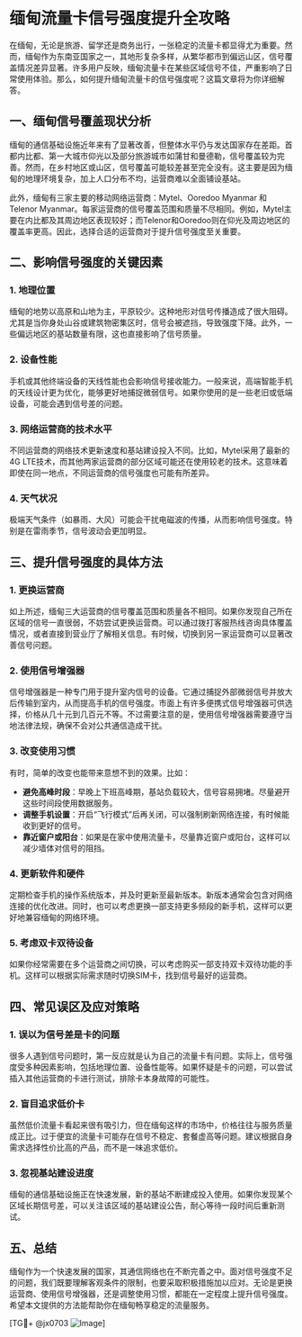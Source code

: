 # 缅甸流量卡信号强度提升全攻略

在缅甸，无论是旅游、留学还是商务出行，一张稳定的流量卡都显得尤为重要。然而，缅甸作为东南亚国家之一，其地形复杂多样，从繁华都市到偏远山区，信号覆盖情况差异显著。许多用户反映，缅甸流量卡在某些区域信号不佳，严重影响了日常使用体验。那么，如何提升缅甸流量卡的信号强度呢？这篇文章将为你详细解答。

## 一、缅甸信号覆盖现状分析

缅甸的通信基础设施近年来有了显著改善，但整体水平仍与发达国家存在差距。首都内比都、第一大城市仰光以及部分旅游城市如蒲甘和曼德勒，信号覆盖较为完善。然而，在乡村地区或山区，信号覆盖可能较差甚至完全没有。这主要是因为缅甸的地理环境复杂，加上人口分布不均，运营商难以全面铺设基站。

此外，缅甸有三家主要的移动网络运营商：Mytel、Ooredoo Myanmar 和 Telenor Myanmar。每家运营商的信号覆盖范围和质量不尽相同。例如，Mytel主要在内比都及其周边地区表现较好；而Telenor和Ooredoo则在仰光及周边地区的覆盖率更高。因此，选择合适的运营商对于提升信号强度至关重要。

## 二、影响信号强度的关键因素

### 1. 地理位置

缅甸的地势以高原和山地为主，平原较少。这种地形对信号传播造成了很大阻碍。尤其是当你身处山谷或建筑物密集区时，信号会被遮挡，导致强度下降。此外，一些偏远地区的基站数量有限，这也直接影响了信号质量。

### 2. 设备性能

手机或其他终端设备的天线性能也会影响信号接收能力。一般来说，高端智能手机的天线设计更为优化，能够更好地捕捉微弱信号。如果你使用的是一些老旧或低端设备，可能会遇到信号差的问题。

### 3. 网络运营商的技术水平

不同运营商的网络技术更新速度和基站建设投入不同。比如，Mytel采用了最新的4G LTE技术，而其他两家运营商的部分区域可能还在使用较老的技术。这意味着即使在同一地点，不同运营商的信号强度也可能有所差异。

### 4. 天气状况

极端天气条件（如暴雨、大风）可能会干扰电磁波的传播，从而影响信号强度。特别是在雷雨季节，信号波动会更加明显。

## 三、提升信号强度的具体方法

### 1. 更换运营商

如上所述，缅甸三大运营商的信号覆盖范围和质量各不相同。如果你发现自己所在区域的信号一直很弱，不妨尝试更换运营商。可以通过拨打客服热线咨询具体覆盖情况，或者直接到营业厅了解相关信息。有时候，切换到另一家运营商可以显著改善信号问题。

### 2. 使用信号增强器

信号增强器是一种专门用于提升室内信号的设备。它通过捕捉外部微弱信号并放大后传输到室内，从而提高手机的信号强度。市面上有许多便携式信号增强器可供选择，价格从几十元到几百元不等。不过需要注意的是，使用信号增强器需要遵守当地法律法规，确保不会对公共通信造成干扰。

### 3. 改变使用习惯

有时，简单的改变也能带来意想不到的效果。比如：

- **避免高峰时段**：早晚上下班高峰期，基站负载较大，信号容易拥堵。尽量避开这些时间段使用数据服务。
- **调整手机设置**：开启“飞行模式”后再关闭，可以强制刷新网络连接，有时候能收到更好的信号。
- **靠近窗户或阳台**：如果是在家中使用流量卡，尽量靠近窗户或阳台，这样可以减少墙体对信号的阻挡。

### 4. 更新软件和硬件

定期检查手机的操作系统版本，并及时更新至最新版本。新版本通常会包含对网络连接的优化改进。同时，也可以考虑更换一部支持更多频段的新手机，这样可以更好地兼容缅甸的网络环境。

### 5. 考虑双卡双待设备

如果你经常需要在多个运营商之间切换，可以考虑购买一部支持双卡双待功能的手机。这样可以根据实际需求随时切换SIM卡，找到信号最好的运营商。

## 四、常见误区及应对策略

### 1. 误以为信号差是卡的问题

很多人遇到信号问题时，第一反应就是认为自己的流量卡有问题。实际上，信号强度受多种因素影响，包括地理位置、设备性能等。如果怀疑是卡的问题，可以尝试插入其他运营商的卡进行测试，排除卡本身故障的可能性。

### 2. 盲目追求低价卡

虽然低价流量卡看起来很有吸引力，但在缅甸这样的市场中，价格往往与服务质量成正比。过于便宜的流量卡可能存在信号不稳定、套餐虚高等问题。建议根据自身需求选择性价比高的产品，而不是一味追求低价。

### 3. 忽视基站建设进度

缅甸的通信基础设施正在快速发展，新的基站不断建成投入使用。如果你发现某个区域长期信号差，可以关注该区域的基站建设公告，耐心等待一段时间后重新测试。

## 五、总结

缅甸作为一个快速发展的国家，其通信网络也在不断完善之中。面对信号强度不足的问题，我们既要理解客观条件的限制，也要采取积极措施加以应对。无论是更换运营商、使用信号增强器，还是调整使用习惯，都能在一定程度上提升信号强度。希望本文提供的方法能帮助你在缅甸畅享稳定的流量服务。

[TG💪+ @jx0703 ![Image](https://github.com/user-attachments/assets/dbca1d08-cadb-493c-b0ec-ad6f7a83f270)]